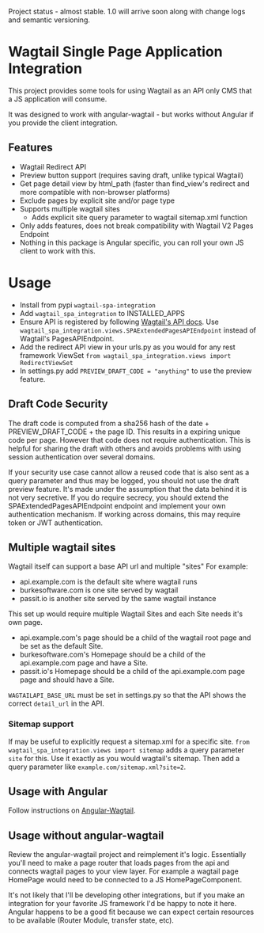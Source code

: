 Project status - almost stable. 1.0 will arrive soon along with change logs and semantic versioning.

# Wagtail Single Page Application Integration

This project provides some tools for using Wagtail as an API only CMS that a JS application will consume.

It was designed to work with angular-wagtail - but works without Angular if you provide the client integration.

## Features

- Wagtail Redirect API
- Preview button support (requires saving draft, unlike typical Wagtail)
- Get page detail view by html_path (faster than find_view's redirect and more compatible with non-browser platforms)
- Exclude pages by explicit site and/or page type
- Supports multiple wagtail sites
  - Adds explicit site query parameter to wagtail sitemap.xml function
- Only adds features, does not break compatibility with Wagtail V2 Pages Endpoint
- Nothing in this package is Angular specific, you can roll your own JS client to work with this.

# Usage

- Install from pypi `wagtail-spa-integration`
- Add `wagtail_spa_integration` to INSTALLED_APPS
- Ensure API is registered by following [Wagtail's API docs](https://docs.wagtail.io/en/v2.5.1/advanced_topics/api/v2/configuration.html). Use `wagtail_spa_integration.views.SPAExtendedPagesAPIEndpoint` instead of Wagtail's PagesAPIEndpoint.
- Add the redirect API view in your urls.py as you would for any rest framework ViewSet `from wagtail_spa_integration.views import RedirectViewSet`
- In settings.py add `PREVIEW_DRAFT_CODE = "anything"` to use the preview feature.

## Draft Code Security

The draft code is computed from a sha256 hash of the date + PREVIEW_DRAFT_CODE + the page ID. This results in a expiring unique code per page. However that code does not require authentication. This is helpful for sharing the draft with others and avoids problems with using session authentication over several domains.

If your security use case cannot allow a reused code that is also sent as a query parameter and thus may be logged, you should not use the draft preview feature. It's made under the assumption that the data behind it is not very secretive. If you do require secrecy, you should extend the SPAExtendedPagesAPIEndpoint endpoint and implement your own authentication mechanism. If working across domains, this may require token or JWT authentication.

## Multiple wagtail sites

Wagtail itself can support a base API url and multiple "sites" For example:

- api.example.com is the default site where wagtail runs
- burkesoftware.com is one site served by wagtail
- passit.io is another site served by the same wagtail instance

This set up would require multiple Wagtail Sites and each Site needs it's own page.

- api.example.com's page should be a child of the wagtail root page and be set as the default Site.
- burkesoftware.com's Homepage should be a child of the api.example.com page and have a Site.
- passit.io's Homepage should be a child of the api.example.com page page and should have a Site.

`WAGTAILAPI_BASE_URL` must be set in settings.py so that the API shows the correct `detail_url` in the API.

### Sitemap support

If may be useful to explicitly request a sitemap.xml for a specific site. `from wagtail_spa_integration.views import sitemap` adds a query parameter `site` for this. Use it exactly as you would wagtail's sitemap. Then add a query parameter like `example.com/sitemap.xml?site=2`.

## Usage with Angular

Follow instructions on [Angular-Wagtail](https://gitlab.com/thelabnyc/angular-wagtail).

## Usage without angular-wagtail

Review the angular-wagtail project and reimplement it's logic. Essentially you'll need to make a page router that loads pages from the api and connects wagtail pages to your view layer. For example a wagtail page HomePage would need to be connected to a JS HomePageComponent.

It's not likely that I'll be developing other integrations, but if you make an integration for your favorite JS framework I'd be happy to note it here. Angular happens to be a good fit because we can expect certain resources to be available (Router Module, transfer state, etc).

